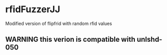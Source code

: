 # rfidFuzzerJJ
Modified version of flipfrid with random rfid values

## WARNING this verion is compatible with unlshd-050